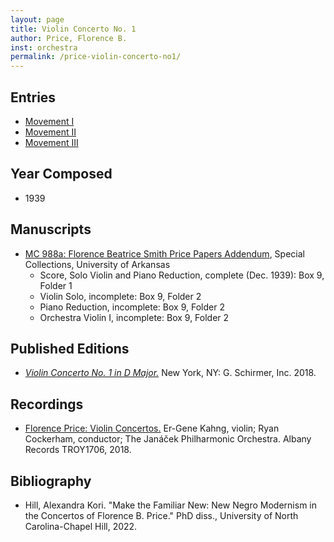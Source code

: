 ```yaml
---
layout: page
title: Violin Concerto No. 1
author: Price, Florence B.
inst: orchestra
permalink: /price-violin-concerto-no1/
---
```


## Entries
- <a href="https://dwshadle.github.io/test/price-violin-concerto-no1/mvt1" target="_blank">Movement I</a>
- <a href="https://dwshadle.github.io/test/price-violin-concerto-no1/mvt2" target="_blank">Movement II</a>
- <a href="https://dwshadle.github.io/test/price-violin-concerto-no1/mvt3" target="_blank">Movement III</a>

## Year Composed
- 1939

## Manuscripts

- <a href="https://uark.as.atlas-sys.com/repositories/2/resources/1522" target="_blank">MC 988a: Florence Beatrice Smith Price Papers Addendum</a>, Special Collections, University of Arkansas
    * Score, Solo Violin and Piano Reduction, complete (Dec. 1939): Box 9, Folder 1
    * Violin Solo, incomplete: Box 9, Folder 2
    * Piano Reduction, incomplete: Box 9, Folder 2
    * Orchestra Violin I, incomplete: Box 9, Folder 2

## Published Editions

- <a href="https://www.wisemusicclassical.com/work/58910/Violin-Concerto-No-1--Florence-Price/" target="_blank">*Violin Concerto No. 1 in D Major.*</a> New York, NY: G. Schirmer, Inc. 2018.

## Recordings

- <a href="https://www.albanyrecords.com/mm5/merchant.mvc?Screen=PROD&Product_Code=TROY1706" target="_blank">Florence Price: Violin Concertos.</a> Er-Gene Kahng, violin; Ryan Cockerham, conductor; The Janáček Philharmonic Orchestra. Albany Records TROY1706, 2018.

## Bibliography
- Hill, Alexandra Kori. "Make the Familiar New: New Negro Modernism in the Concertos of Florence B. Price." PhD diss., University of North Carolina-Chapel Hill, 2022.
